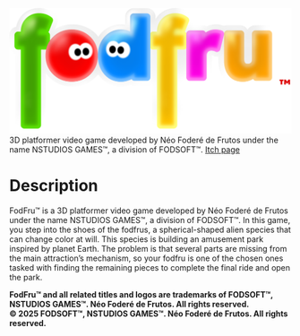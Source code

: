 ![](logo_fodfru.png)
3D platformer video game developed by Néo Foderé de Frutos under the name NSTUDIOS GAMES™, a division of FODSOFT™.
[Itch page](https://nsg-fodsoft.itch.io/fodfru)
# Description
FodFru™ is a 3D platformer video game developed by Néo Foderé de Frutos under the name NSTUDIOS GAMES™, a division of FODSOFT™.
In this game, you step into the shoes of the fodfrus, a spherical-shaped alien species that can change color at will. This species is building an amusement park inspired by planet Earth. The problem is that several parts are missing from the main attraction’s mechanism, so your fodfru is one of the chosen ones tasked with finding the remaining pieces to complete the final ride and open the park.

**FodFru™ and all related titles and logos are trademarks of FODSOFT™, NSTUDIOS GAMES™. Néo Foderé de Frutos. All rights reserved.<br>
© 2025 FODSOFT™, NSTUDIOS GAMES™. Néo Foderé de Frutos. All rights reserved.**
